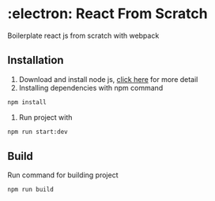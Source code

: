 # :electron: React From Scratch

Boilerplate react js from scratch with webpack

## Installation

1. Download and install node js, [click here]('https://nodejs.org/en/') for more detail
1. Installing dependencies with npm command

  ```bash
  npm install
  ```

1. Run project with

  ```bash
  npm run start:dev
  ```

## Build

Run command for building project

```bash
npm run build
```
